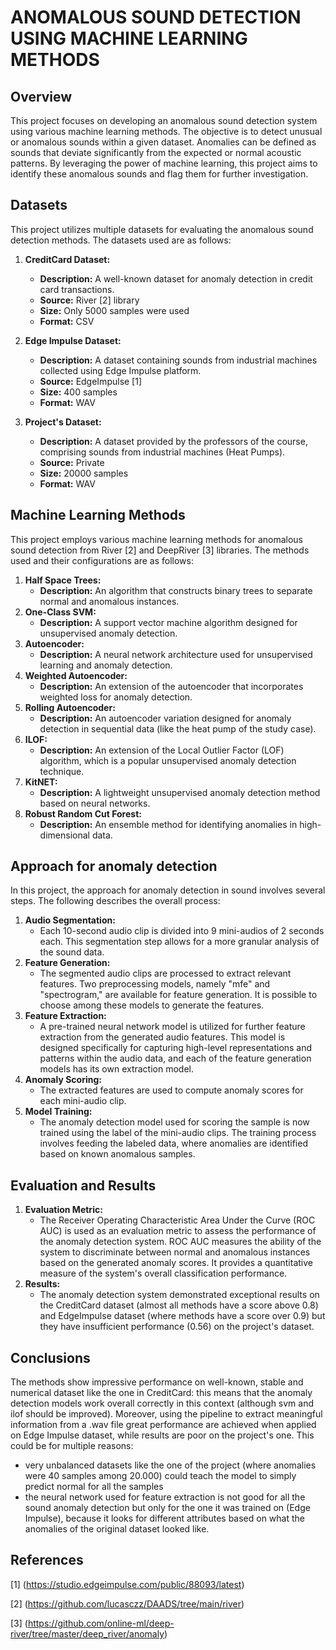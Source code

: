 # ANOMALOUS SOUND DETECTION USING MACHINE LEARNING METHODS

## Overview

This project focuses on developing an anomalous sound 
detection system using various machine learning methods. 
The objective is to detect unusual or anomalous sounds 
within a given dataset. Anomalies can be defined as sounds 
that deviate significantly from the expected or normal 
acoustic patterns. By leveraging the power of machine 
learning, this project aims to identify these anomalous 
sounds and flag them for further investigation.

## Datasets

This project utilizes multiple datasets for evaluating the anomalous sound detection methods. The datasets used are as follows:

1. **CreditCard Dataset:**
   - **Description:** A well-known dataset for anomaly detection in credit card transactions.
   - **Source:** River [2] library
   - **Size:** Only 5000 samples were used
   - **Format:** CSV

2. **Edge Impulse Dataset:**
   - **Description:** A dataset containing sounds from industrial machines collected using Edge Impulse platform.
   - **Source:** EdgeImpulse [1]
   - **Size:** 400 samples
   - **Format:** WAV

3. **Project's Dataset:**
   - **Description:** A dataset provided by the professors of the course, comprising sounds from industrial machines (Heat Pumps).
   - **Source:** Private
   - **Size:** 20000 samples
   - **Format:** WAV

## Machine Learning Methods
This project employs various machine learning methods for 
anomalous sound detection from River [2] and DeepRiver [3] libraries. The methods used and their 
configurations are as follows:

1. **Half Space Trees:**
   - **Description:** An algorithm that constructs binary trees to separate normal and anomalous instances.
2. **One-Class SVM:**
   - **Description:** A support vector machine algorithm designed for unsupervised anomaly detection.
3. **Autoencoder:**
   - **Description:** A neural network architecture used for unsupervised learning and anomaly detection.
4. **Weighted Autoencoder:**
   - **Description:** An extension of the autoencoder that incorporates weighted loss for anomaly detection.
5. **Rolling Autoencoder:**
   - **Description:**  An autoencoder variation designed for anomaly detection in sequential data (like the heat pump of the study case).
6. **ILOF:**
   - **Description:** An extension of the Local Outlier Factor (LOF) algorithm, which is a popular unsupervised anomaly detection technique.
7. **KitNET:**
   - **Description:** A lightweight unsupervised anomaly detection method based on neural networks.
8. **Robust Random Cut Forest:**
   - **Description:** An ensemble method for identifying anomalies in high-dimensional data.

## Approach for anomaly detection

In this project, the approach for anomaly detection in sound involves several steps. The following describes the overall process:
1. **Audio Segmentation:**
   - Each 10-second audio clip is divided into 9 mini-audios of 2 seconds each. This segmentation step allows for a more granular analysis of the sound data.
2. **Feature Generation:**
   - The segmented audio clips are processed to extract relevant features. Two preprocessing models, namely "mfe" and "spectrogram," are available for feature generation. It is possible to choose among these models to generate the features.
3. **Feature Extraction:**
   - A pre-trained neural network model is utilized for further feature extraction from the generated audio features. This model is designed specifically for capturing high-level representations and patterns within the audio data, and each of the feature generation models has its own extraction model.
4. **Anomaly Scoring:**
   - The extracted features are used to compute anomaly scores for each mini-audio clip. 
5. **Model Training:**
   - The anomaly detection model used for scoring the sample is now trained using the label of the mini-audio clips. The training process involves feeding the labeled data, where anomalies are identified based on known anomalous samples.

## Evaluation and Results

1. **Evaluation Metric:**
   - The Receiver Operating Characteristic Area Under the Curve (ROC AUC) is used as an evaluation metric to assess the performance of the anomaly detection system. ROC AUC measures the ability of the system to discriminate between normal and anomalous instances based on the generated anomaly scores. It provides a quantitative measure of the system's overall classification performance. 
2. **Results:**
   - The anomaly detection system demonstrated exceptional results on the CreditCard dataset (almost all methods have a score above 0.8) and EdgeImpulse dataset (where methods have a score over 0.9) but they have insufficient performance (0.56) on the project's dataset.

## Conclusions

The methods show impressive performance on well-known, 
stable and numerical dataset like the one in CreditCard: 
this means that the anomaly detection models work overall 
correctly in this context (although svm and ilof should be 
improved). Moreover, using the pipeline to extract 
meaningful information from a .wav file great performance
are achieved when applied on Edge Impulse dataset, while 
results are poor on the project's one.
This could be for multiple reasons:
- very unbalanced datasets like the one of the project 
(where anomalies were 40 samples among 20.000) could teach the
model to simply predict normal for all the samples
- the neural network used for feature extraction is not
good for all the sound anomaly detection but only for the
one it was trained on (Edge Impulse), because it looks for
different attributes based on what the anomalies of the
original dataset looked like.

## References
[1] (https://studio.edgeimpulse.com/public/88093/latest)

[2] (https://github.com/lucasczz/DAADS/tree/main/river)

[3] (https://github.com/online-ml/deep-river/tree/master/deep_river/anomaly)
